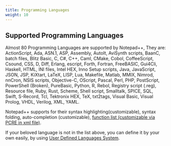 ```yaml
---
title: Programming Languages
weight: 10
---
```


## Supported Programming Languages

Almost 80 Programming Languages are supported by Notepad++, They are:
ActionScript, Ada, ASN.1, ASP, Assembly, AutoIt, AviSynth scripts, BaanC, batch files, Blitz Basic, C, C#, C++, Caml, CMake, Cobol, CoffeeScript, Csound, CSS, D, Diff, Erlang, escript, Forth, Fortran, FreeBASIC, Gui4Cli, Haskell, HTML, INI files, Intel HEX, Inno Setup scripts, Java, JavaScript, JSON, JSP, KiXtart, LaTeX, LISP, Lua, Makefile, Matlab, MMIX, Nimrod, nnCron, NSIS scripts, Objective-C, OScript, Pascal, Perl, PHP, PostScript, PowerShell (Broken), PureBasic, Python, R, Rebol, Registry script (.reg), Resource file, Ruby, Rust, Scheme, Shell script, Smalltalk, SPICE, SQL, Swift, S-Record, Tcl, Tektronix HEX, TeX, txt2tags, Visual Basic, Visual Prolog, VHDL, Verilog, XML, YAML.

Notepad++ supports for their syntax highlighting(customizable), syntax folding, auto-completion (customizable), [function list (customizable via PCRE in xml file)](content/function-list/_index.en.md).


If your beloved language is not in the list above, you can define it by your own easily, by using [User Defined Languages System](content/user-defined-language-system/_index.en.md).


